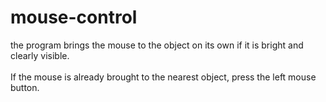 # mouse-control
the program brings the mouse to the object on its own if it is bright and clearly visible.<br>
<br>
If the mouse is already brought to the nearest object, press the left mouse button.<br>
